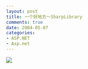 ```yaml
---
layout: post
title: 一个好地方～SharpLibrary
comments: true
date: 2004-05-07
categories:
- ASP.NET
- Asp.net
---
```


<p><a href="http://24.199.8.122/" target="_blank"><img src="/images/hbz_images/e01387bd-8f4f-4638-8131-226ce244e723.jpg49" border="0"></a></p>				
